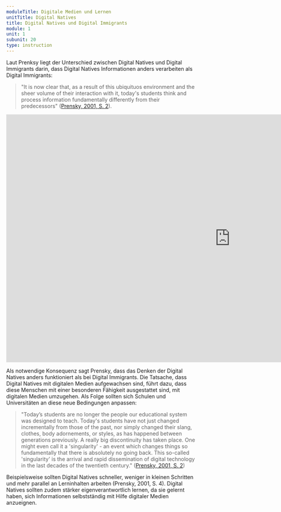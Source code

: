 ```yaml
---
moduleTitle: Digitale Medien und Lernen
unitTitle: Digital Natives
title: Digital Natives und Digital Immigrants
module: 1
unit: 1
subunit: 20
type: instruction
---
```


Laut Prenksy liegt der Unterschied zwischen Digital Natives und Digital Immigrants darin, dass Digital Natives Informationen anders verarbeiten als Digital Immigrants: 

> "It is now clear that, as a result of this ubiquituos environment and the sheer volume of their interaction with it, today's students think and process information fundamentally differently from their predecessors" ([Prensky, 2001, S. 2](https://www.emeraldinsight.com/doi/pdfplus/10.1108/10748120110424816)). 


<iframe width="1191" height="660" src="https://www.youtube.com/embed/jRR76Mz9NII" frameborder="0" allow="accelerometer; autoplay; encrypted-media; gyroscope; picture-in-picture" allowfullscreen></iframe>

Als notwendige Konsequenz sagt Prensky, dass das Denken der Digital Natives anders funktioniert als bei Digital Immigrants. Die Tatsache, dass Digital Natives mit digitalen Medien aufgewachsen sind, führt dazu, dass diese Menschen mit einer besonderen Fähigkeit ausgestattet sind, mit digitalen Medien umzugehen. Als Folge sollten sich Schulen und Universitäten an diese neue Bedingungen anpassen:

> "Today’s students are no longer the people our educational system was designed to teach. Today's students have not just changed incrementally from those of the past, nor simply changed their slang, clothes, body adornements, or styles, as has happened between generations previously. A really big discontinuity has taken place. One might even call it a 'singularity' - an event which changes things so fundamentally that there is absolutely no going back. This so-called 'singularity' is the arrival and rapid dissemination of digital technology in the last decades of the twentieth century." ([Prensky, 2001, S. 2](https://www.emeraldinsight.com/doi/pdfplus/10.1108/10748120110424816))

Beispielsweise sollten Digital Natives schneller, weniger in kleinen Schritten und mehr parallel an Lerninhalten arbeiten (Prensky, 2001, S. 4). Digital Natives sollten zudem stärker eigenverantwortlich lernen, da sie gelernt haben, sich Informationen selbstständig mit Hilfe digitaler Medien anzueignen.
